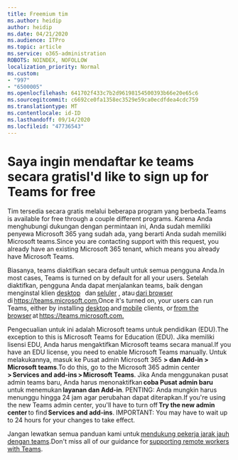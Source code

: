 ```yaml
---
title: Freemium tim
ms.author: heidip
author: heidip
ms.date: 04/21/2020
ms.audience: ITPro
ms.topic: article
ms.service: o365-administration
ROBOTS: NOINDEX, NOFOLLOW
localization_priority: Normal
ms.custom:
- "997"
- "6500005"
ms.openlocfilehash: 641702f433c7b2d96198154500393b66e20e65c6
ms.sourcegitcommit: c6692ce0fa1358ec3529e59ca0ecdfdea4cdc759
ms.translationtype: MT
ms.contentlocale: id-ID
ms.lasthandoff: 09/14/2020
ms.locfileid: "47736543"
---
```

# <a name="id-like-to-sign-up-for-teams-for-free"></a><span data-ttu-id="18ac9-102">Saya ingin mendaftar ke teams secara gratis</span><span class="sxs-lookup"><span data-stu-id="18ac9-102">I'd like to sign up for Teams for free</span></span>

<span data-ttu-id="18ac9-103">Tim tersedia secara gratis melalui beberapa program yang berbeda.</span><span class="sxs-lookup"><span data-stu-id="18ac9-103">Teams is available for free through a couple different programs.</span></span> <span data-ttu-id="18ac9-104">Karena Anda menghubungi dukungan dengan permintaan ini, Anda sudah memiliki penyewa Microsoft 365 yang sudah ada, yang berarti Anda sudah memiliki Microsoft teams.</span><span class="sxs-lookup"><span data-stu-id="18ac9-104">Since you are contacting support with this request, you already have an existing Microsoft 365 tenant, which means you already have Microsoft Teams.</span></span>

<span data-ttu-id="18ac9-105">Biasanya, teams diaktifkan secara default untuk semua pengguna Anda.</span><span class="sxs-lookup"><span data-stu-id="18ac9-105">In most cases, Teams is turned on by default for all your users.</span></span> <span data-ttu-id="18ac9-106">Setelah diaktifkan, pengguna Anda dapat menjalankan teams, baik dengan menginstal klien [desktop](https://docs.microsoft.com/MicrosoftTeams/get-clients#desktop-client)   dan [seluler](https://docs.microsoft.com/MicrosoftTeams/get-clients#mobile-clients) , atau [dari browser](https://docs.microsoft.com/MicrosoftTeams/get-clients#web-client)   di <https://teams.microsoft.com.></span><span class="sxs-lookup"><span data-stu-id="18ac9-106">Once it's turned on, your users can run Teams, either by installing [desktop](https://docs.microsoft.com/MicrosoftTeams/get-clients#desktop-client) and [mobile](https://docs.microsoft.com/MicrosoftTeams/get-clients#mobile-clients) clients, or [from the browser](https://docs.microsoft.com/MicrosoftTeams/get-clients#web-client) at <https://teams.microsoft.com.></span></span>

<span data-ttu-id="18ac9-107">Pengecualian untuk ini adalah Microsoft teams untuk pendidikan (EDU).</span><span class="sxs-lookup"><span data-stu-id="18ac9-107">The exception to this is Microsoft Teams for Education (EDU).</span></span> <span data-ttu-id="18ac9-108">Jika memiliki lisensi EDU, Anda harus mengaktifkan Microsoft teams secara manual.</span><span class="sxs-lookup"><span data-stu-id="18ac9-108">If you have an EDU license, you need to enable Microsoft Teams manually.</span></span> <span data-ttu-id="18ac9-109">Untuk melakukannya, masuk ke Pusat admin Microsoft 365 **> dan Add-in > Microsoft teams**.</span><span class="sxs-lookup"><span data-stu-id="18ac9-109">To do this, go to the Microsoft 365 admin center **> Services and add-ins > Microsoft Teams**.</span></span> <span data-ttu-id="18ac9-110">Jika Anda menggunakan pusat admin teams baru, Anda harus menonaktifkan **coba Pusat admin baru**   untuk menemukan **layanan dan Add-in**. PENTING: Anda mungkin harus menunggu hingga 24 jam agar perubahan dapat diterapkan.</span><span class="sxs-lookup"><span data-stu-id="18ac9-110">If you're using the new Teams admin center, you'll have to turn off **Try the new admin center** to find **Services and add-ins**. IMPORTANT: You may have to wait up to 24 hours for your changes to take effect.</span></span>

<span data-ttu-id="18ac9-111">Jangan lewatkan semua panduan kami untuk [mendukung pekerja jarak jauh dengan teams](https://docs.microsoft.com/MicrosoftTeams/support-remote-work-with-teams).</span><span class="sxs-lookup"><span data-stu-id="18ac9-111">Don't miss all of our guidance for [supporting remote workers with Teams](https://docs.microsoft.com/MicrosoftTeams/support-remote-work-with-teams).</span></span>
